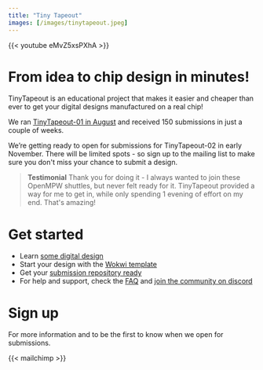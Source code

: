 ```yaml
---
title: "Tiny Tapeout"
images: [/images/tinytapeout.jpeg]
---
```


{{< youtube eMvZ5xsPXhA >}}

# From idea to chip design in minutes!

TinyTapeout is an educational project that makes it easier and cheaper than ever to get your digital designs manufactured on a real chip!

We ran [TinyTapeout-01 in August](/runs/tt01/) and received 150 submissions in just a couple of weeks. 

We’re getting ready to open for submissions for TinyTapeout-02 in early November. There will be limited spots - so sign up to the mailing list to make sure you don't miss your chance to submit a design.

> **Testimonial** Thank you for doing it - I always wanted to join these OpenMPW shuttles, but never felt ready for it. TinyTapeout provided a way for me to get in, while only spending 1 evening of effort on my end. That's amazing! 

# Get started

* Learn [some digital design](digital_design)
* Start your design with the [Wokwi template](https://wokwi.com/projects/339800239192932947)
* Get your [submission repository ready](/runs/tt02/)
* For help and support, check the [FAQ](faq) and [join the community on discord](https://discord.gg/qZHPrPsmt6)

# Sign up

For more information and to be the first to know when we open for submissions.

{{< mailchimp >}}
